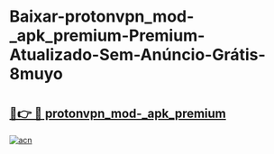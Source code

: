 # Baixar-protonvpn_mod-_apk_premium-Premium-Atualizado-Sem-Anúncio-Grátis-8muyo

# <h2><a href="https://cmxw08.esa.edu.pl?src=protonvpn_mod-_apk_premium&ref=8muyo">🔗👉 🔴 protonvpn_mod-_apk_premium</a></h2>

[![acn](https://github.com/user-attachments/assets/0f9c940e-d8b0-45ae-aac7-cd30a18b3e1c)](https://cmxw08.esa.edu.pl?src=protonvpn_mod-_apk_premium&ref=8muyo)

